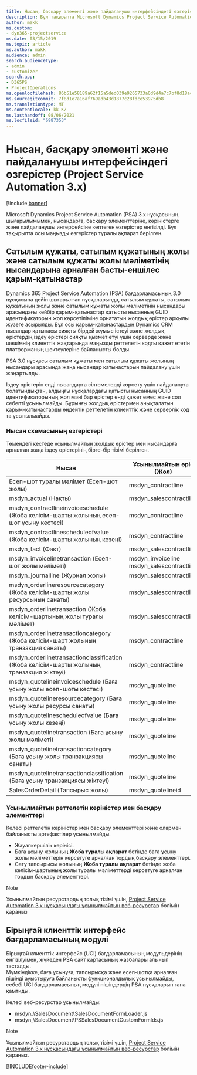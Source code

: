 ```yaml
---
title: Нысан, басқару элементі және пайдаланушы интерфейсіндегі өзгерістер (Project Service Automation 3.x)
description: Бұл тақырыпта Microsoft Dynamics Project Service Automation 3.x нұсқасы үшін шешім өзгерістері сипатталған.
author: makk
ms.custom:
- dyn365-projectservice
ms.date: 03/15/2019
ms.topic: article
ms.author: makk
audience: admin
search.audienceType:
- admin
- customizer
search.app:
- D365PS
- ProjectOperations
ms.openlocfilehash: 86b51e58189a62f15a5ded039e9265733a0d9d4a7c7bf8d18ac46aadf1d2a931
ms.sourcegitcommit: 7f8d1e7a16af769adb43d1877c28fdce53975db8
ms.translationtype: MT
ms.contentlocale: kk-KZ
ms.lasthandoff: 08/06/2021
ms.locfileid: "6987353"
---
```

# <a name="entity-control-and-user-interface-changes-project-service-automation-3x"></a>Нысан, басқару элементі және пайдаланушы интерфейсіндегі өзгерістер (Project Service Automation 3.x)

[!include [banner](../../includes/psa-now-project-operations.md)]


Microsoft Dynamics Project Service Automation (PSA) 3.x нұсқасының шығарылымымен, нысандарға, басқару элементтеріне, көріністерге және пайдаланушы интерфейсіне көптеген өзгерістер енгізілді. Бұл тақырыпта осы маңызды өзгерістер туралы ақпарат берілген.

## <a name="parent-child-relationships-for-sales-document-sales-document-line-sales-document-line-detail-entities"></a>Сатылым құжаты, сатылым құжатының жолы және сатылым құжаты жолы мәліметінің нысандарына арналған басты-еншілес қарым-қатынастар
Dynamics 365 Project Service Automation (PSA) бағдарламасының 3.0 нұсқасына дейін шығарылған нұсқаларында, сатылым құжаты, сатылым құжатының жолы және сатылым құжаты жолы мәліметінің нысандары арасындағы кейбір қарым-қатынастар қатысты нысанның GUID идентификаторын жол көрсетіліміне орнататын жолдық өрістер арқылы жүзеге асырылды. Бұл осы қарым-қатынастардың Dynamics CRM нысандар қатынасы сияқты бірдей жұмыс істеуі және жолдық өрістердің іздеу өрістері сияқты қызмет етуі үшін серверде және шешімнің клиенттік жақтарында маңызды реттелетін кодты қажет ететін платформаның шектеулеріне байланысты болды.

PSA 3.0 нұсқасы сатылым құжаты мен сатылым құжаты жолының нысандары арасында жаңа нысандар қатынастарын пайдалану үшін жаңартылды.

Іздеу өрістерін енді нысандарға сілтемелерді көрсету үшін пайдалануға болатындықтан, алдыңғы нұсқалардағы қатысты нысанның GUID идентификаторының жол мәні бар өрістер енді қажет емес және сол себепті ұсынылмайды. Бұрынғы жолдық өрістермен анықталатын қарым-қатынастарды өңдейтін реттелетін клиенттік және серверлік код та ұсынылмайды.

### <a name="entity-schema-changes"></a>Нысан схемасының өзгерістері
Төмендегі кестеде ұсынылмайтын жолдық өрістер мен нысандарға арналған жаңа іздеу өрістерінің бірге-бір тізімі берілген. 

 Нысан |   Ұсынылмайтын өріс (Жол) | Жаңа өріс (Іздеу)
--- | --- | ---
Есеп-шот туралы мәлімет (Есеп-шот жолы) |  msdyn_contractline |    msdyn_contractlineid
msdyn_actual (Нақты) | msdyn_salescontractline |   msdyn_salescontractlineid
msdyn_contractlineinvoiceschedule (Жоба келісім-шарты жолының есеп-шот ұсыну кестесі) |    msdyn_contractline |    msdyn_contractlineid
msdyn_contractlinescheduleofvalue (Жоба келісім-шарты жолының кезеңі) |   msdyn_contractline |    msdyn_contractlineid
msdyn_fact (Факт) | msdyn_salescontractline |   msdyn_salescontractlineid
msdyn_invoicelinetransaction (Есеп-шот жолы мәліметі) | msdyn_invoiceline <br> msdyn_salescontractline | msdyn_invoicelineid <br> msdyn_salescontractlineid
msdyn_journalline (Журнал жолы) |  msdyn_salescontractline |   msdyn_salescontractlineid
msdyn_orderlineresourcecategory (Жоба келісім-шарты жолы ресурсының санаты) | msdyn_salescontractline |   msdyn_contractlineid
msdyn_orderlinetransaction (Жоба келісім-шартының жолы туралы мәлімет) | msdyn_salescontractline |   msdyn_salescontractlineid
msdyn_orderlinetransactioncategory (Жоба келісім-шарт жолының транзакция санаты) |   msdyn_contractline |    msdyn_contractlineid
msdyn_orderlinetransactionclassification (Жоба келісім-шарты жолының транзакция жіктеуі) |   msdyn_contractline |    msdyn_contractlineid
msdyn_quotelineinvoiceschedule (Баға ұсыну жолы есеп-шоты кестесі) |  msdyn_quoteline |   msdyn_quotelineid
msdyn_quotelineresourcecategory (Баға ұсыну жолы ресурсы санаты) |    msdyn_quoteline |   msdyn_quotelineid
msdyn_quotelinescheduleofvalue (Баға ұсыну жолы кезеңі) | msdyn_quoteline |   msdyn_quotelineid
msdyn_quotelinetransaction (Баға ұсыну жолы мәліметі) |    msdyn_quoteline |   msdyn_quotelineid
msdyn_quotelinetransactioncategory (Баға ұсыну жолы транзакциясы санаты) |  msdyn_quoteline |   msdyn_quotelineid
msdyn_quotelinetransactionclassification (Баға ұсыну транзакциясы жіктеуі) |  msdyn_quoteline |   msdyn_quotelineid
SalesOrderDetail (Тапсырыс жолы) | msdyn_quotelineid | msdyn_quoteline 

### <a name="deprecated-custom-views-and-controls"></a>Ұсынылмайтын реттелетін көріністер мен басқару элементтері
Келесі реттелетін көріністер мен басқару элементтері және олармен байланысты артефактілер ұсынылмайды.

- Жауапкершілік көрінісі.
- Баға ұсыну жолының **Жоба туралы ақпарат** бетінде баға ұсыну жолы мәліметтерін көрсетуге арналған тордың басқару элементтері.
- Сату тапсырысы жолының **Жоба туралы ақпарат** бетінде жоба келісім-шартының жолы туралы мәліметтерді көрсетуге арналған тордың басқару элементтері.

> [!NOTE]
> Ұсынылмайтын ресурстардың толық тізімі үшін, [Project Service Automation 3.x нұсқасындағы ұсынылмайтын веб-ресурстар](../developer-guides/web-resources-deprecated-v3.x.md) бөлімін қараңыз

## <a name="unified-client-interface-app-module"></a>Бірыңғай клиенттік интерфейс бағдарламасының модулі
Бірыңғай клиенттік интерфейс (UCI) бағдарламасының модульдерінің енгізілуімен, жүйеден PSA сайт картасының жазбалары алынып тасталды.  
Мүмкіндікке, баға ұсынуға, тапсырысқа және есеп-шотқа арналған пішінді ауыстыруға байланысты функционалдылық ұсынылмайды, себебі UCI бағдарламасының модулі пішіндердің PSA нұсқаларын ғана қамтиды.  

Келесі веб-ресурстар ұсынылмайды:

- msdyn_\SalesDocument\SalesDocumentFormLoader.js
- msdyn_\SalesDocument\PSSalesDocumentCustomFormIds.js

> [!NOTE]
> Ұсынылмайтын ресурстардың толық тізімі үшін, [Project Service Automation 3.x нұсқасындағы ұсынылмайтын веб-ресурстар](../developer-guides/web-resources-deprecated-v3.x.md) бөлімін қараңыз.




[!INCLUDE[footer-include](../../includes/footer-banner.md)]